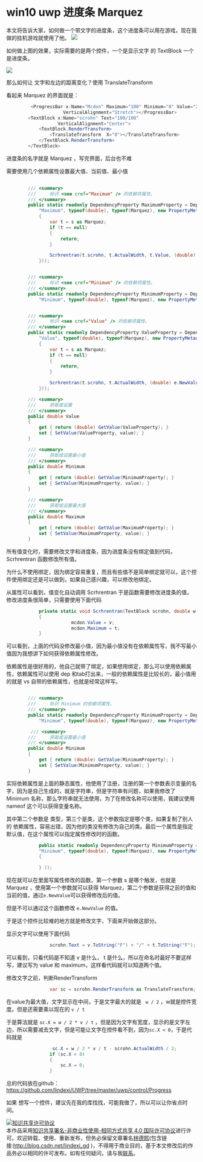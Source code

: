 
# win10 uwp 进度条 Marquez 

本文将告诉大家，如何做一个带文字的进度条，这个进度条可以用在游戏，现在我做的挂机游戏就使用了他。
![](http://image.acmx.xyz/34fdad35-5dfe-a75b-2b4b-8c5e313038e2%2FMarquez.gif)

<!--more-->


<!-- CreateTime:2018/8/10 19:16:51 -->


<div id="toc"></div>

如何做上图的效果，实际需要的是两个控件，一个是显示文字 的 TextBlock  一个是进度条。

![](http://image.acmx.xyz/34fdad35-5dfe-a75b-2b4b-8c5e313038e2%2F201764111545.jpg)

那么如何让 文字和左边的距离变化？使用 TranslateTransform

看起来 Marquez 的界面就是：


```csharp
         <ProgressBar x:Name="Mcdon" Maximum="100" Minimum="0" Value="20"
                     VerticalAlignment="Stretch"></ProgressBar>
        <TextBlock x:Name="scrohn" Text="100/100"
                   VerticalAlignment="Center">
            <TextBlock.RenderTransform>
                <TranslateTransform  X="0"></TranslateTransform>
            </TextBlock.RenderTransform>
        </TextBlock>
```

进度条的名字就是 Marquez ，写完界面，后台也不难

需要使用几个依赖属性设置最大值、当前值、最小值


```csharp
    
        /// <summary>
        ///     标识 <see cref="Maximum" /> 的依赖项属性。
        /// </summary>
        public static readonly DependencyProperty MaximumProperty = DependencyProperty.Register(
            "Maximum", typeof(double), typeof(Marquez), new PropertyMetadata(100d, (s, e) =>
            {
                var t = s as Marquez;
                if (t == null)
                {
                    return;
                }

                Scrhrentran(t.scrohn, t.ActualWidth, t.Value, (double) e.NewValue, t.Mcdon);
            }));


        /// <summary>
        ///     标识 <see cref="Minimum" /> 的依赖项属性。
        /// </summary>
        public static readonly DependencyProperty MinimumProperty = DependencyProperty.Register(
            "Minimum", typeof(double), typeof(Marquez), new PropertyMetadata(default(double)));


        /// <summary>
        ///     标识 <see cref="Value" /> 的依赖项属性。
        /// </summary>
        public static readonly DependencyProperty ValueProperty = DependencyProperty.Register(
            "Value", typeof(double), typeof(Marquez), new PropertyMetadata(20d, (s, e) =>
            {
                var t = s as Marquez;
                if (t == null)
                {
                    return;
                }

                Scrhrentran(t.scrohn, t.ActualWidth, (double) e.NewValue, t.Maximum, t.Mcdon);
            }));

        /// <summary>
        ///     获取或设置
        /// </summary>
        public double Value
        {
            get { return (double) GetValue(ValueProperty); }
            set { SetValue(ValueProperty, value); }
        }

        /// <summary>
        ///     获取或设置最小值
        /// </summary>
        public double Minimum
        {
            get { return (double) GetValue(MinimumProperty); }
            set { SetValue(MinimumProperty, value); }
        }

        /// <summary>
        ///     获取或设置最大值
        /// </summary>
        public double Maximum
        {
            get { return (double) GetValue(MaximumProperty); }
            set { SetValue(MaximumProperty, value); }
        }
```

所有值变化时，需要修改文字和进度条，因为进度条没有绑定值到代码，Scrhrentran 函数修改所有值。

为什么不使用绑定，因为绑定容易重复，而且有些值不是简单绑定就可以，这个控件使用绑定还是可以做到，如果自己感兴趣，可以修改他绑定。

从属性可以看到，值变化自动调用 Scrhrentran 于是函数需要修改进度条的值，修改进度条很简单，只需要使用下面代码

```csharp
            private static void Scrhrentran(TextBlock scrohn, double w, double v, double t, ProgressBar mcdon)
            {
                        mcdon.Value = v;
                        mcdon.Maximum = t;
            }
```
可以看到，上面的代码没修改最小值，因为最小值没有在依赖属性写，我不写最小值因为我想讲下如何获得依赖属性修改。

依赖属性是很好用的，他自己就带了绑定，如果想用绑定，那么可以使用依赖属性，依赖属性可以使用 dep 和tab打出来，一般的依赖属性是比较长的，最小值用的就是 vs 自带的依赖属性，也就是经常这样写。


```csharp

        /// <summary>
        ///     标识 Minimum 的依赖项属性。
        /// </summary>
        public static readonly DependencyProperty MinimumProperty = DependencyProperty.Register(
            "Minimum", typeof(double), typeof(Marquez), new PropertyMetadata(default(double)));

         /// <summary>
        ///     获取或设置最小值
        /// </summary>
        public double Minimum
        {
            get { return (double) GetValue(MinimumProperty); }
            set { SetValue(MinimumProperty, value); }
        }
```
实际依赖属性是上面的静态属性，他使用了注册，注册的第一个参数表示变量的名字，因为是自己生成的，就是字符串，但是字符串有问题，如果我修改了 Minimum 名称，那么字符串就无法使用，为了在修改名称可以使用，我建议使用 nameof 这个可以获得变量名称。

其中第二个参数是 类型，第三个是类，这个参数指定是哪个类，如果复制了别人的 依赖属性，容易出错，因为他的类没有修改为自己的类。最后一个属性是指定默认值，在这个属性可以指定属性修改时的函数。


```csharp
            public static readonly DependencyProperty MinimumProperty = DependencyProperty.Register(
            "Minimum", typeof(double), typeof(Marquez), new PropertyMetadata(default(double), (s, e) =>
            {
                
            } ));
```
现在就可以在里面写属性修改的函数，第一个参数 s 是哪个触发，也就是 Marquez ，使用第一个参数就可以获得 Marquez，第二个参数是获得之前的值和当前的值，通过`e.NewValue`可以获得修改后的值。

但是不可以通过这个函数修改 `e.NewValue` 的值。

于是这个控件比较难的地方就是修改文字，下面来开始做这部分。

显示文字可以使用下面代码

```csharp
                scrohn.Text = v.ToString("F") + "/" + t.ToString("F");

```
可以看到，只看代码是不知道 v 是什么， t 是什么，所以在命名时最好不要这样写，建议写为 value 和 maximum，这样看代码就可以知道两个值。

修改文字之前，判断RenderTransform


```csharp
                var sc = scrohn.RenderTransform as TranslateTransform;

```

在value为最大值，文字显示在中间，于是文字最大的就是 ` w / 2` ，w就是控件宽度。但是还需要乘以现在的 `v / t`

于是算法就是 `sc.X = w / 2 * v / t` ，但是因为文字有宽度，显示的是文字左边，所以需要减去文字，但是可能让文字在控件看不到，因为`sc.X < 0`，于是代码就是


```csharp
                 sc.X = w / 2 * v / t - scrohn.ActualWidth / 2;
                if (sc.X < 0)
                {
                    sc.X = 0;
                }
```

总的代码放在github：https://github.com/lindexi/UWP/tree/master/uwp/control/Progress

如果 想写一个控件，建议先在我的库找找，可能我做了，所以可以让你省点时间。







<a rel="license" href="http://creativecommons.org/licenses/by-nc-sa/4.0/"><img alt="知识共享许可协议" style="border-width:0" src="https://licensebuttons.net/l/by-nc-sa/4.0/88x31.png" /></a><br />本作品采用<a rel="license" href="http://creativecommons.org/licenses/by-nc-sa/4.0/">知识共享署名-非商业性使用-相同方式共享 4.0 国际许可协议</a>进行许可。欢迎转载、使用、重新发布，但务必保留文章署名[林德熙](http://blog.csdn.net/lindexi_gd)(包含链接:http://blog.csdn.net/lindexi_gd )，不得用于商业目的，基于本文修改后的作品务必以相同的许可发布。如有任何疑问，请与我[联系](mailto:lindexi_gd@163.com)。